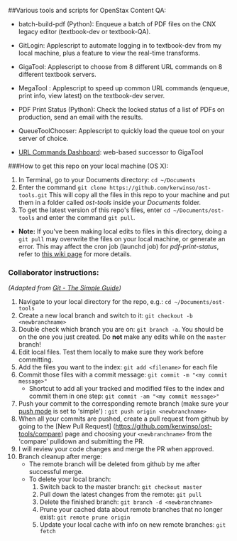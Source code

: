 ##Various tools and scripts for OpenStax Content QA:

* batch-build-pdf (Python): Enqueue a batch of PDF files on the CNX legacy editor (textbook-dev or textbook-QA).

* GitLogin: Applescript to automate logging in to textbook-dev from my local machine, plus a feature to view the real-time transforms. 

* GigaTool: Applescript to choose from 8 different URL commands on 8 different textbook servers.

* MegaTool : Applescript to speed up common URL commands (enqueue, print info, view latest) on the textbook-dev server.

* PDF Print Status (Python): Check the locked status of a list of PDFs on production, send an email with the results.

* QueueToolChooser: Applescript to quickly load the queue tool on your server of choice.

* [URL Commands Dashboard](http://ks52.web.rice.edu/urlcommands.html): web-based successor to GigaTool

###How to get this repo on your local machine (OS X):

1. In Terminal, go to your Documents directory: `cd ~/Documents`
1. Enter the command `git clone https://github.com/kerwinso/ost-tools.git`
This will copy all the files in this repo to your machine and put them in a folder called _ost-tools_ inside your _Documents_ folder.
1. To get the latest version of this repo's files, enter `cd ~/Documents/ost-tools` and enter the command `git pull`.
  * **Note:** If you've been making local edits to files in this directory, doing a `git pull` may overwrite the files on your local machine, or generate an error. This may affect the cron job (launchd job) for _pdf-print-status_, refer to [this wiki page](https://github.com/kerwinso/ost-tools/wiki/Scheduling-pdf-print-status-to-run-in-the-background-%28OS-X%29) for more details.
  
### Collaborator instructions:  
*(Adapted from [Git - The Simple Guide](http://rogerdudler.github.io/git-guide/))*

1. Navigate to your local directory for the repo, e.g.: `cd ~/Documents/ost-tools`
1. Create a new local branch and switch to it: `git checkout -b <newbranchname>`
1. Double check which branch you are on: `git branch -a`. You should be on the one you just created. Do **not** make any edits while on the `master` branch!
1. Edit local files. Test them locally to make sure they work before committing.
1. Add the files you want to the index: `git add <filename>` for each file
1. Commit those files with a commit message: `git commit -m "<my commit message>"`
	* Shortcut to add all your tracked and modified files to the index and commit them in one step: `git commit -am "<my commit message>"`
1. Push your commit to the corresponding remote branch (make sure your [push mode](http://stackoverflow.com/questions/21839651/git-what-is-the-difference-between-push-default-matching-and-simple) is set to 'simple')
: `git push origin <newbranchname>` 
1. When all your commits are pushed, create a pull request from github by going to the [New Pull Request] (https://github.com/kerwinso/ost-tools/compare) page and choosing your `<newbranchname>` from the 'compare' pulldown and submitting the PR.
1. I will review your code changes and merge the PR when approved.
1. Branch cleanup after merge:
	* The remote branch will be deleted from github by me after successful merge.
	* To delete your local branch:
		1. Switch back to the master branch: `git checkout master`
		1. Pull down the latest changes from the remote: `git pull`
		1. Delete the finished branch: `git branch -d <newbranchname>`
		1. Prune your cached data about remote branches that no longer exist: `git remote prune origin`
		1. Update your local cache with info on new remote branches: `git fetch`